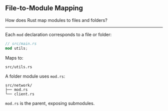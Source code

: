## File-to-Module Mapping

How does Rust map modules to files and folders?

---

Each `mod` declaration corresponds to a file or folder:

```rust
// src/main.rs
mod utils;
```

Maps to:

```
src/utils.rs
```

A folder module uses `mod.rs`:

```
src/network/
├── mod.rs
└── client.rs
```

`mod.rs` is the parent, exposing submodules.

